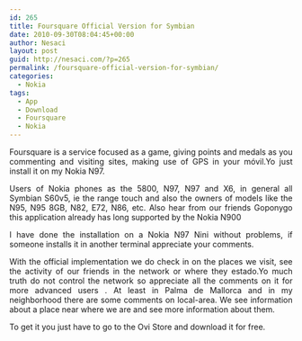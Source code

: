```yaml
---
id: 265
title: Foursquare Official Version for Symbian
date: 2010-09-30T08:04:45+00:00
author: Nesaci
layout: post
guid: http://nesaci.com/?p=265
permalink: /foursquare-official-version-for-symbian/
categories:
  - Nokia
tags:
  - App
  - Download
  - Foursquare
  - Nokia
---
```

<p style="text-align: justify;">
  Foursquare is a service focused as a game, giving points and medals as you commenting and visiting sites, making use of GPS in your móvil.Yo just install it on my Nokia N97.
</p>

<p style="text-align: justify;">
  Users of Nokia phones as the 5800, N97, N97 and X6, in general all Symbian S60v5, ie the range touch and also the owners of models like the N95, N95 8GB, N82, E72, N86, etc. Also hear from our friends Goponygo this application already has long supported by the Nokia N900
</p>

<p style="text-align: justify;">
  I have done the installation on a Nokia N97 Nini without problems, if someone installs it in another terminal appreciate your comments.
</p>

<p style="text-align: justify;">
  With the official implementation we do check in on the places we visit, see the activity of our friends in the network or where they estado.Yo much truth do not control the network so appreciate all the comments on it for more advanced users . At least in Palma de Mallorca and in my neighborhood there are some comments on local-area. We see information about a place near where we are and see more information about them.
</p>

<p style="text-align: justify;">
  To get it you just have to go to the Ovi Store and download it for free.
</p>